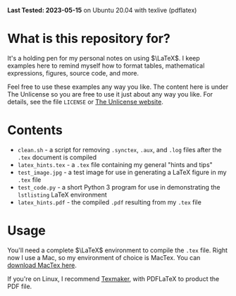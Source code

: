 **Last Tested: 2023-05-15** on Ubuntu 20.04 with texlive (pdflatex)

# What is this repository for?

It's a holding pen for my personal notes on using $\LaTeX$. I keep examples here to remind myself how to format tables, mathematical expressions, figures, source code, and more. 

Feel free to use these examples any way you like. The content here is under The Unlicense so you are free to use it just about any way you like. For details, see the file `LICENSE` or [The Unlicense website](https://unlicense.org/).

Contents 
========

- `clean.sh` - a script for removing `.synctex`, `.aux`, and `.log` files after the `.tex` document is compiled
- `latex_hints.tex` - a `.tex` file containing my general "hints and tips"
- `test_image.jpg` - a test image for use in generating a LaTeX figure in my `.tex` file
- `test_code.py` - a short Python 3 program for use in demonstrating the `lstlisting` LaTeX environment
- `latex_hints.pdf` - the compiled `.pdf` resulting from my `.tex` file

Usage
=====

You'll need a complete $\LaTeX$ environment to compile the `.tex` file. Right now I use a Mac, so my environment of choice is MacTex. You can [download MacTex here](https://tug.org/mactex/).

If you're on Linux, I recommend [Texmaker](https://www.xm1math.net/texmaker/), with PDFLaTeX to product the PDF file. 

